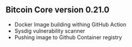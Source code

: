 ## Bitcoin Core version 0.21.0

- Docker Image building withing GitHub Action
- Sysdig vulnerability scanner
- Pushing image to Github Container registry
